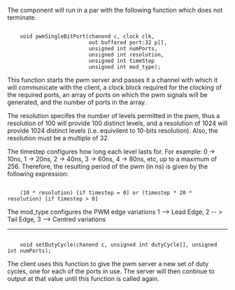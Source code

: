 The component will run in a par with the following function which does not terminate.

<code>
    void pwmSingleBitPort(chanend c, clock clk,
                          out buffered port:32 p[], 
                          unsigned int numPorts, 
                          unsigned int resolution, 
                          unsigned int timeStep
                          unsigned int mod_type);
</code>

This function starts the pwm server and passes it a channel with which it will communicate with the client, a clock block required for the clocking of the required ports, an array of ports on which the pwm signals will be generated, and the number of ports in the array. 


The resolution specifes the number of levels permitted in the pwm, thus a resolution  of 100 will provide 100 distinct levels, and a resolution of 1024 will provide 1024 distinct levels (i.e. equivilent to 10-bits resolution). Also, the resolution must be a multiple of 32.  


The timestep configures how long each level lasts for.  For example: 0 -> 10ns, 1 -> 20ns, 2 -> 40ns, 3 -> 60ns, 4 -> 80ns, etc, up to a maximum of 256.  Therefore, the resulting period of the pwm (in ns) is given by the following expression: 

<code>
    (10 * resolution) [if timestep = 0] or (timestep * 20 * resolution) [if timestep > 0]
</code>

The mod_type configures the PWM edge variations
1 --> Lead Edge, 2 -- > Tail Edge, 3 --> Centred variations


-----

<code>
    void setDutyCycle(chanend c, unsigned int dutyCycle[], unsigned int numPorts);
</code>

The client uses this function to give the pwm server a new set of duty cycles, one for  each of the ports in use. The server will then continue to output at that value until this function is called again.
